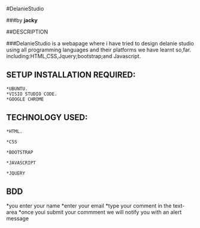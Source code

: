 #DelanieStudio

###by **jacky**

##DESCRIPTION

###DelanieStudio
is a webapage where i have tried to design delanie studio using all programming languages and their platforms we have learnt so,far.
including:HTML,CSS,Jquery;bootstrap;and Javascript.

## SETUP INSTALLATION REQUIRED:

	*UBUNTU.
	*VISIO STUDIO CODE.	
    *GOOGLE CHROME
## TECHNOLOGY USED:
	*HTML.

    *CSS

	*BOOTSTRAP

	*JAVASCRIPT

	*JQUERY
## BDD
*you enter your name
*enter your email
*type your comment in the text-area
*once youi submit your commment we will notify you with an alert message

